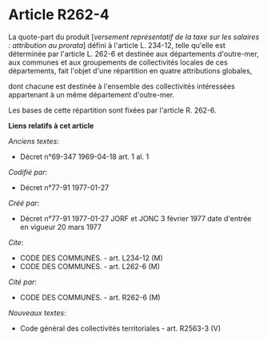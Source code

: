 # Article R262-4

La quote-part du produit [*versement représentatif de la taxe sur les salaires : attribution au prorata*] défini à l'article
L. 234-12, telle qu'elle est déterminée par l'article L. 262-6 et destinée aux départements d'outre-mer, aux communes et aux
groupements de collectivités locales de ces départements, fait l'objet d'une répartition en quatre attributions globales,

dont chacune est destinée à l'ensemble des collectivités intéressées appartenant à un même département d'outre-mer. 

Les bases de cette répartition sont fixées par l'article R. 262-6.

**Liens relatifs à cet article**

_Anciens textes_:

  - Décret n°69-347 1969-04-18 art. 1 al. 1

_Codifié par_:

  - Décret n°77-91 1977-01-27

_Créé par_:

  - Décret n°77-91 1977-01-27 JORF et JONC 3 février 1977 date d'entrée en vigueur 20 mars 1977

_Cite_:

  - CODE DES COMMUNES. - art. L234-12 (M)
  - CODE DES COMMUNES. - art. L262-6 (M)

_Cité par_:

  - CODE DES COMMUNES. - art. R262-6 (M)

_Nouveaux textes_:

  - Code général des collectivités territoriales - art. R2563-3 (V)
